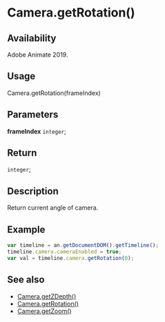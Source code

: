 # Camera.getRotation()

## Availability

Adobe Animate 2019.

## Usage

Camera.getRotation(frameIndex)

## Parameters

**frameIndex** `integer`;

## Return

`integer`;

## Description

Return current angle of camera.

## Example

```javascript
var timeline = an.getDocumentDOM().getTimeline();
timeline.camera.cameraEnabled = true;
var val = timeline.camera.getRotation(0);
```

## See also

- [Camera.getZDepth()](../Camera_object/Camera.md)
- [Camera.getRotation()](../Camera_object/Camera2.md)
- [Camera.getZoom()](../Camera_object/Camera1.md)
